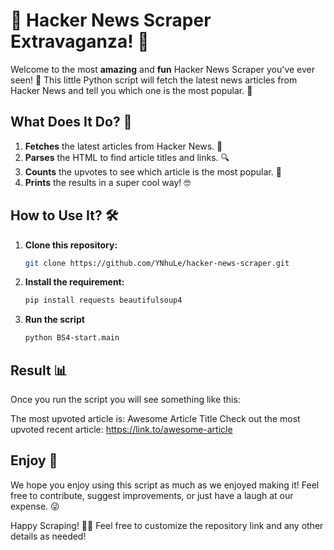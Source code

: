 # 🤖 Hacker News Scraper Extravaganza! 🚀

Welcome to the most **amazing** and **fun** Hacker News Scraper you've ever seen! 🎉 This little Python script will fetch the latest news articles from Hacker News and tell you which one is the most popular. 🌟

## What Does It Do? 🧐

1. **Fetches** the latest articles from Hacker News. 📡
2. **Parses** the HTML to find article titles and links. 🔍
3. **Counts** the upvotes to see which article is the most popular. 💪
4. **Prints** the results in a super cool way! 🤓

## How to Use It? 🛠️

1. **Clone this repository:**
   ```sh
   git clone https://github.com/YNhuLe/hacker-news-scraper.git

2. **Install the requirement:**
   ```sh
   pip install requests beautifulsoup4

3. **Run the script**
    ```sh
   python BS4-start.main
   
## Result 📊
Once you run the script you will see something like this:

The most upvoted article is: Awesome Article Title
Check out the most upvoted recent article: https://link.to/awesome-article


## Enjoy 🎉
We hope you enjoy using this script as much as we enjoyed making it! 
Feel free to contribute, suggest improvements, or just have a laugh at our expense. 😜

Happy Scraping! 🕵️‍♂️
Feel free to customize the repository link and any other details as needed!
